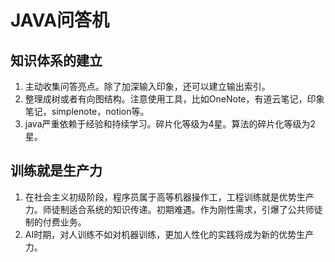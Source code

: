 # JAVA问答机

## 知识体系的建立

1. 主动收集问答亮点。除了加深输入印象，还可以建立输出索引。
2. 整理成树或者有向图结构。注意使用工具，比如OneNote，有道云笔记，印象笔记，simplenote，notion等。
3. java严重依赖于经验和持续学习。碎片化等级为4星。算法的碎片化等级为2星。

## 训练就是生产力

1. 在社会主义初级阶段，程序员属于高等机器操作工，工程训练就是优势生产力。师徒制适合系统的知识传递。初期难遇。作为刚性需求，引爆了公共师徒制的付费业务。
2. AI时期，对人训练不如对机器训练，更加人性化的实践将成为新的优势生产力。

